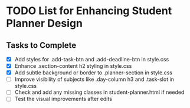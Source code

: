 # TODO List for Enhancing Student Planner Design

## Tasks to Complete

- [x] Add styles for .add-task-btn and .add-deadline-btn in style.css
- [x] Enhance .section-content h2 styling in style.css
- [x] Add subtle background or border to .planner-section in style.css
- [ ] Improve visibility of subjects like .day-column h3 and .task-slot in style.css
- [ ] Check and add any missing classes in student-planner.html if needed
- [ ] Test the visual improvements after edits
